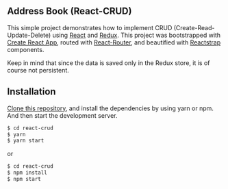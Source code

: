## Address Book (React-CRUD)

This simple project demonstrates how to implement CRUD (Create-Read-Update-Delete) using [React](https://reactjs.org/) and [Redux](http://redux.js.org/). This project was bootstrapped with [Create React App](https://github.com/facebookincubator/create-react-app), routed with [React-Router](https://github.com/ReactTraining/react-router), and beautified with [Reactstrap](https://reactstrap.github.io/) components.


Keep in mind that since the data is saved only in the Redux store, it is of course not persistent.


## Installation

[Clone this repository](https://help.github.com/articles/cloning-a-repository/), and install the dependencies by using yarn or npm. And then start the development server.


```sh
$ cd react-crud
$ yarn
$ yarn start
```

or

```sh
$ cd react-crud
$ npm install
$ npm start
```
